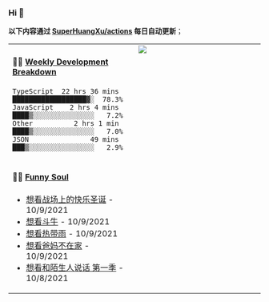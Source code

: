 
### Hi 👋

**以下内容通过 <a href="https://github.com/SuperHuangXu/SuperHuangXu/actions" target="_blank">SuperHuangXu/actions</a> 每日自动更新**；

<table width="800px">
<tr>
<td valign="top" width="50%">

#### 🏊‍♂️ <a href="https://gist.github.com/SuperHuangXu/d3e32e70ad1d22b5a3c5e8fc3c67dcc5" target="_blank">Weekly Development Breakdown</a>

```text
TypeScript  22 hrs 36 mins  ██████████████████▓░  78.3%
JavaScript    2 hrs 4 mins  ████▒░░░░░░░░░░░░░░░   7.2%
Other          2 hrs 1 min  ████▒░░░░░░░░░░░░░░░   7.0%
JSON               49 mins  ███▒░░░░░░░░░░░░░░░░   2.9%
```

</td>
<td valign="top" width="50%">
<a href="https://github.com/SuperHuangXu">
  <img align="center" src="https://github-readme-stats.vercel.app/api/top-langs/?username=SuperHuangXu&layout=compact&theme=radical" />
</a>
</td>
</tr>
<tr>
<td valign="top" width="50%">

#### 🤾‍♂️ <a href="https://www.douban.com/people/135404786/" target="_blank">Funny Soul</a>

* <a href='http://movie.douban.com/subject/1303535/' target='_blank'>想看战场上的快乐圣诞</a> - 10/9/2021
* <a href='http://movie.douban.com/subject/4009651/' target='_blank'>想看斗牛</a> - 10/9/2021
* <a href='http://movie.douban.com/subject/30371819/' target='_blank'>想看热带雨</a> - 10/9/2021
* <a href='http://movie.douban.com/subject/24324730/' target='_blank'>想看爸妈不在家</a> - 10/9/2021
* <a href='http://movie.douban.com/subject/27075258/' target='_blank'>想看和陌生人说话 第一季</a> - 10/8/2021

</td>
</tr>
</table>
